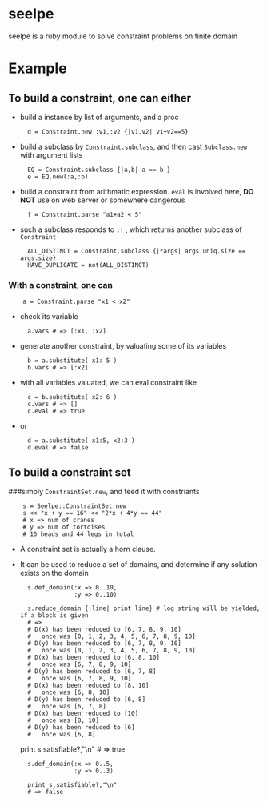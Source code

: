 # seelpe
seelpe is a ruby module to solve constraint problems on finite domain

# Example
## To build a constraint, one can either

* build a instance by list of arguments, and a proc

        d = Constraint.new :v1,:v2 {|v1,v2| v1+v2==5}

* build a subclass by `Constraint.subclass`, and then cast `Subclass.new` with argument lists

        EQ = Constraint.subclass {|a,b| a == b }
        e = EQ.new(:a,:b)

* build a constraint from arithmatic expression. `eval` is involved here, **DO NOT** use on web server or somewhere dangerous

        f = Constraint.parse "a1+a2 < 5"

* such a subclass responds to `:!` , which returns another subclass of `Constraint`

        ALL_DISTINCT = Constraint.subclass {|*args| args.uniq.size == args.size}
        HAVE_DUPLICATE = not(ALL_DISTINCT)

### With a constraint, one can

        a = Constraint.parse "x1 < x2"

* check its variable

        a.vars # => [:x1, :x2]

* generate another constraint, by valuating some of its variables

        b = a.substitute( x1: 5 )
        b.vars # => [:x2]

* with all variables valuated, we can eval constraint like

        c = b.substitute( x2: 6 )
        c.vars # => []
        c.eval # => true

* or

        d = a.substitute( x1:5, x2:3 )
        d.eval # => false

## To build a constraint set

###simply `ConstraintSet.new`, and feed it with constriants

        s = Seelpe::ConstraintSet.new
        s << "x + y == 16" << "2*x + 4*y == 44"
        # x => num of cranes
        # y => num of tortoises
        # 16 heads and 44 legs in total

* A constraint set is actually a horn clause.

* It can be used to reduce a set of domains, and determine if any solution exists on the domain

        s.def_domain(:x => 0..10,
                     :y => 0..10)

        s.reduce_domain {|line| print line} # log string will be yielded, if a block is given
        # =>
        # D(x) has been reduced to [6, 7, 8, 9, 10]
        #   once was [0, 1, 2, 3, 4, 5, 6, 7, 8, 9, 10]
        # D(y) has been reduced to [6, 7, 8, 9, 10]
        #   once was [0, 1, 2, 3, 4, 5, 6, 7, 8, 9, 10]
        # D(x) has been reduced to [6, 8, 10]
        #   once was [6, 7, 8, 9, 10]
        # D(y) has been reduced to [6, 7, 8]
        #   once was [6, 7, 8, 9, 10]
        # D(x) has been reduced to [8, 10]
        #   once was [6, 8, 10]
        # D(y) has been reduced to [6, 8]
        #   once was [6, 7, 8]
        # D(x) has been reduced to [10]
        #   once was [8, 10]
        # D(y) has been reduced to [6]
        #   once was [6, 8]

	print s.satisfiable?,"\n"
        # => true

        s.def_domain(:x => 0..5,
                     :y => 0..3)
        
        print s.satisfiable?,"\n"
        # => false

